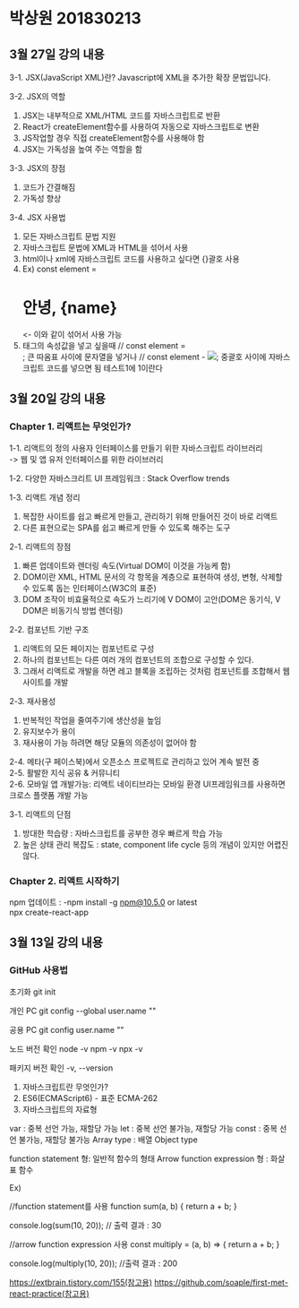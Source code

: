 # 박상원 201830213

## 3월 27일 강의 내용
3-1. JSX(JavaScript XML)란?
    Javascript에 XML을 추가한 확장 문법입니다.

3-2. JSX의 역할
1. JSX는 내부적으로 XML/HTML 코드를 자바스크립트로 반환
2. React가 createElement함수를 사용하여 자동으로 자바스크립트로 변환
3. JS작업할 경우 직접 createElement함수를 사용해야 함
4. JSX는 가독성을 높여 주는 역할을 함

3-3. JSX의 장점
1. 코드가 간결해짐
2. 가독성 향상

3-4. JSX 사용법
1. 모든 자바스크립트 문법 지원
2. 자바스크립트 문법에 XML과 HTML을 섞어서 사용
3. html이나 xml에 자바스크립트 코드를 사용하고 싶다면 {}괄호 사용
4. Ex) const element = <h1>안녕, {name}</h1> <- 이와 같이 섞어서 사용 가능
5. 태그의 속성값을 넣고 싶을때
// const element = <div tabIndex="0"></div>; 큰 따옴표 사이에 문자열을 넣거나
// const element - <img src={user.avatarUrl}></img>; 중괄호 사이에 자바스크립트 코드를 넣으면 됨
테스트1에 1이란다

## 3월 20일 강의 내용
### Chapter 1. 리액트는 무엇인가?

1-1. 리액트의 정의
사용자 인터페이스를 만들기 위한 자바스크립트 라이브러리  
-> 웹 및 앱 유저 인터페이스를 위한 라이브러리

1-2. 다양한 자바스크리트 UI 프레임워크 : Stack Overflow trends

1-3. 리액트 개념 정리  
1. 복잡한 사이트를 쉽고 빠르게 만들고, 관리하기 위해 만들어진 것이 바로 리액트  
2. 다른 표현으로는 SPA를 쉽고 빠르게 만들 수 있도록 해주는 도구

2-1. 리액트의 장점
1. 빠른 업데이트와 렌더링 속도(Virtual DOM이 이것을 가능케 함)
2. DOM이란 XML, HTML 문서의 각 항목을 계층으로 표현하여 생성, 변형, 삭제할 수 있도록 돕는 인터페이스(W3C의 표준)
3. DOM 조작이 비효율적으로 속도가 느리기에 V DOM이 고안(DOM은 동기식, V DOM은 비동기식 방법 렌더링)

2-2. 컴포넌트 기반 구조
1. 리액트의 모든 페이지는 컴포넌트로 구성
2. 하나의 컴포넌트는 다른 여러 개의 컴포넌트의 조합으로 구성할 수 있다.
3. 그래서 리액트로 개발을 하면 레고 블록을 조립하는 것처럼 컴포넌트를 조합해서 웹사이트를 개발

2-3. 재사용성
1. 반복적인 작업을 줄여주기에 생산성을 높임
2. 유지보수가 용이
3. 재사용이 가능 하려면 해당 모듈의 의존성이 없어야 함

2-4. 메타(구 페이스북)에서 오픈소스 프로젝트로 관리하고 있어 계속 발전 중  
2-5. 활발한 지식 공유 & 커뮤니티  
2-6. 모바일 앱 개발가능: 리액트 네이티브라는 모바일 환경 UI프레임워크를 사용하면 크로스 플랫폼 개발 가능
  
3-1. 리액트의 단점
1. 방대한 학습량 : 자바스크립트를 공부한 경우 빠르게 학습 가능
2. 높은 상태 관리 복잡도 : state, component life cycle 등의 개념이 있지만 어렵진 않다.
### Chapter 2. 리액트 시작하기
npm 업데이트 : -npm install -g npm@10.5.0 or latest  
npx create-react-app

## 3월 13일 강의 내용
### GitHub 사용법

초기화
git init

개인 PC
git config --global user.name ""

공용 PC
git config user.name ""

노드 버전 확인
node -v
npm -v
npx -v

패키지 버전 확인
-v, --version


1. 자바스크립트란 무엇인가?
2. ES6(ECMAScript6) - 표준 ECMA-262
3. 자바스크립트의 자료형

var : 중복 선언 가능, 재할당 가능
let : 중복 선언 불가능, 재할당 가능
const : 중복 선언 불가능, 재할당 불가능
Array type : 배열
Object type

function statement 형: 일반적 함수의 형태
Arrow function expression 형 : 화살표 함수

Ex)


//function statement를 사용
function sum(a, b) {
    return a + b;
}

console.log(sum(10, 20));
// 출력 결과 : 30

//arrow function expression 사용
const multiply = (a, b) => {
    return a + b;
}

console.log(multiply(10, 20));
//출력 결과 : 200

https://extbrain.tistory.com/155(참고용)
https://github.com/soaple/first-met-react-practice(참고용)